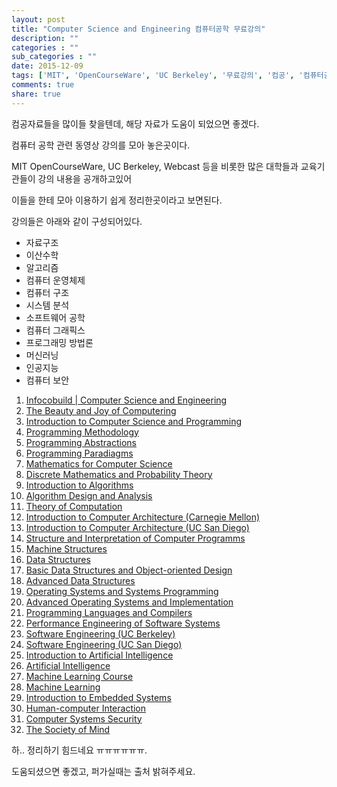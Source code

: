 ```yaml
---
layout: post
title: "Computer Science and Engineering 컴퓨터공학 무료강의"
description: ""
categories : ""
sub_categories : ""
date: 2015-12-09
tags: ['MIT', 'OpenCourseWare', 'UC Berkeley', '무료강의', '컴공', '컴퓨터공학']
comments: true
share: true
---
```


컴공자료들을 많이들 찾을텐데, 해당 자료가 도움이 되었으면 좋겠다.

  

컴퓨터 공학 관련 동영상 강의를 모아 놓은곳이다.

MIT OpenCourseWare, UC Berkeley, Webcast 등을 비롯한 많은 대학들과 교육기관들이 강의 내용을 공개하고있어

이들을 한테 모아 이용하기 쉽게 정리한곳이라고 보면된다.

강의들은 아래와 같이 구성되어있다.

  

  * 자료구조
  * 이산수학
  * 알고리즘
  * 컴퓨터 운영체제
  * 컴퓨터 구조
  * 시스템 분석
  * 소프트웨어 공학
  * 컴퓨터 그래픽스
  * 프로그래밍 방법론
  * 머신러닝
  * 인공지능
  * 컴퓨터 보안

  

  1. [Infocobuild | Computer Science and Engineering ](http://www.infocobuild.com/education/audio-video-courses/computer-science/computer-science.html)
  2. [The Beauty and Joy of Computering](http://www.infocobuild.com/education/audio-video-courses/computer-science/cs10-spring2012-berkeley.html)
  3. [Introduction to Computer Science and Programming](http://www.infocobuild.com/education/audio-video-courses/computer-science/6-00sc-spring2011-mitocw.html)
  4. [Programming Methodology](http://www.infocobuild.com/education/audio-video-courses/computer-science/cs106a-programming-methodology-stanford.html)
  5. [Programming Abstractions](http://www.infocobuild.com/education/audio-video-courses/computer-science/cs106b-programming-abstractions-stanford.html)
  6. [Programming Paradiagms](http://www.infocobuild.com/education/audio-video-courses/computer-science/cs107-programming-paradigms-stanford.html)
  7. [Mathematics for Computer Science](http://www.infocobuild.com/education/audio-video-courses/computer-science/6-042J-fall2010-mitocw.html)
  8. [Discrete Mathematics and Probability Theory](http://www.infocobuild.com/education/audio-video-courses/computer-science/cs70-spring2015-berkeley.html)
  9. [Introduction to Algorithms](http://www.infocobuild.com/education/audio-video-courses/computer-science/6-006-fall2011-mitocw.html)
  10. [Algorithm Design and Analysis](http://www.infocobuild.com/education/audio-video-courses/computer-science/ecs122a-fall2010-uc-davis.html)
  11. [Theory of Computation](http://www.infocobuild.com/education/audio-video-courses/computer-science/ecs120-fall2011-uc-davis.html)
  12. [Introduction to Computer Architecture (Carnegie Mellon)](http://www.infocobuild.com/education/audio-video-courses/computer-science/18-447-spring2014-carnegie-mellon.html)
  13. [Introduction to Computer Architecture (UC San Diego)](http://www.infocobuild.com/education/audio-video-courses/computer-science/cse141-summer2014-ucsd.html)
  14. [Structure and Interpretation of Computer Programms](http://www.infocobuild.com/education/audio-video-courses/computer-science/6-001-spring2005-mitocw.html)
  15. [Machine Structures](http://www.infocobuild.com/education/audio-video-courses/computer-science/cs61c-spring2014-berkeley.html)
  16. [Data Structures](http://www.infocobuild.com/education/audio-video-courses/computer-science/cs61b-fall2006-berkeley.html)
  17. [Basic Data Structures and Object-oriented Design](http://www.infocobuild.com/education/audio-video-courses/computer-science/cse12-spring2014-ucsd.html)
  18. [Advanced Data Structures](http://www.infocobuild.com/education/audio-video-courses/computer-science/6-851-spring2012-mitocw.html)
  19. [Operating Systems and Systems Programming](http://www.infocobuild.com/education/audio-video-courses/computer-science/cs162-spring2014-berkeley.html)
  20. [Advanced Operating Systems and Implementation](http://www.infocobuild.com/education/audio-video-courses/computer-science/cs194-spring2013-berkeley.html)
  21. [Programming Languages and Compilers](http://www.infocobuild.com/education/audio-video-courses/computer-science/cs164-spring2012-berkeley.html)
  22. [Performance Engineering of Software Systems](http://www.infocobuild.com/education/audio-video-courses/computer-science/6-172-fall2010-mitocw.html)
  23. [Software Engineering (UC Berkeley)](http://www.infocobuild.com/education/audio-video-courses/computer-science/cs169-fall2012-berkeley.html)
  24. [Software Engineering (UC San Diego)](http://www.infocobuild.com/education/audio-video-courses/computer-science/cse110-winter2014-ucsd.html)
  25. [Introduction to Artificial Intelligence](http://www.infocobuild.com/education/audio-video-courses/computer-science/cs188-fall2011-berkeley.html)
  26. [Artificial Intelligence](http://www.infocobuild.com/education/audio-video-courses/computer-science/6-034-fall2010-mitocw.html)
  27. [Machine Learning Course](http://www.infocobuild.com/education/audio-video-courses/computer-science/cs156-spring2012-caltech.html)
  28. [Machine Learning](http://www.infocobuild.com/education/audio-video-courses/computer-science/cs229-machine-learning-stanford.html)
  29. [Introduction to Embedded Systems](http://www.infocobuild.com/education/audio-video-courses/computer-science/eecs149-fall2014-berkeley.html)
  30. [Human-computer Interaction](http://www.infocobuild.com/education/audio-video-courses/computer-science/cs547-2011-2012-stanford.html)
  31. [Computer Systems Security](http://www.infocobuild.com/education/audio-video-courses/computer-science/6-858-fall2014-mitocw.html)
  32. [The Society of Mind](http://www.infocobuild.com/education/audio-video-courses/computer-science/6-868j-fall2011-mitocw.html)

  

하.. 정리하기 힘드네요 ㅠㅠㅠㅠㅠㅠ.

도움되셨으면 좋겠고, 퍼가실때는 출처 밝혀주세요.

